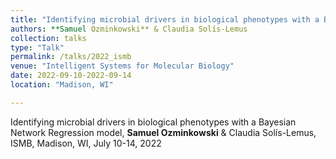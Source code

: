 ```yaml
---
title: "Identifying microbial drivers in biological phenotypes with a Bayesian Network Regression model"
authors: **Samuel Ozminkowski** & Claudia Solís-Lemus
collection: talks
type: "Talk"
permalink: /talks/2022_ismb
venue: "Intelligent Systems for Molecular Biology"
date: 2022-09-10-2022-09-14
location: "Madison, WI"

---
```


Identifying microbial drivers in biological phenotypes with a Bayesian Network Regression model, **Samuel Ozminkowski** & Claudia Solís-Lemus,
ISMB, Madison, WI, July 10-14, 2022

